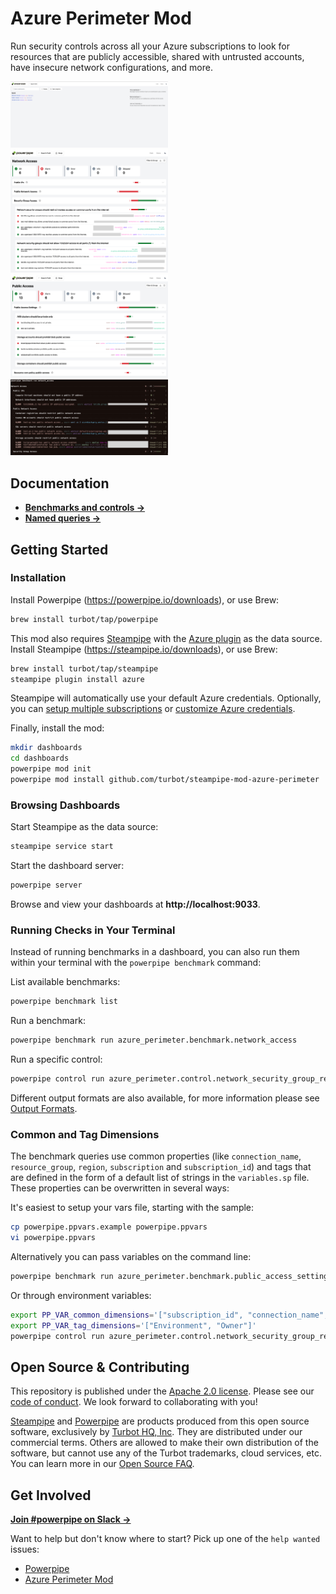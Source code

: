 # Azure Perimeter Mod

Run security controls across all your Azure subscriptions to look for resources that are publicly accessible, shared with untrusted accounts, have insecure network configurations, and more.

<img src="https://raw.githubusercontent.com/turbot/steampipe-mod-azure-perimeter/main/docs/images/azure_perimeter_dashboard.png" width="50%" type="thumbnail"/>
<img src="https://raw.githubusercontent.com/turbot/steampipe-mod-azure-perimeter/main/docs/images/azure_perimeter_network_access_dashboard.png" width="50%" type="thumbnail"/>
<img src="https://raw.githubusercontent.com/turbot/steampipe-mod-azure-perimeter/main/docs/images/azure_perimeter_public_access_dashboard.png" width="50%" type="thumbnail"/>
<img src="https://raw.githubusercontent.com/turbot/steampipe-mod-azure-perimeter/main/docs/images/azure_perimeter_network_access_console.png" width="50%" type="thumbnail"/>

## Documentation

- **[Benchmarks and controls →](https://hub.powerpipe.io/mods/turbot/azure_perimeter/controls)**
- **[Named queries →](https://hub.powerpipe.io/mods/turbot/azure_perimeter/queries)**

## Getting Started

### Installation

Install Powerpipe (https://powerpipe.io/downloads), or use Brew:

```sh
brew install turbot/tap/powerpipe
```

This mod also requires [Steampipe](https://steampipe.io) with the [Azure plugin](https://hub.steampipe.io/plugins/turbot/azure) as the data source. Install Steampipe (https://steampipe.io/downloads), or use Brew:

```sh
brew install turbot/tap/steampipe
steampipe plugin install azure
```

Steampipe will automatically use your default Azure credentials. Optionally, you can [setup multiple subscriptions](https://hub.steampipe.io/plugins/turbot/azure#multi-subscription-connections) or [customize Azure credentials](https://hub.steampipe.io/plugins/turbot/azure#configuring-azure-credentials).

Finally, install the mod:

```sh
mkdir dashboards
cd dashboards
powerpipe mod init
powerpipe mod install github.com/turbot/steampipe-mod-azure-perimeter
```

### Browsing Dashboards

Start Steampipe as the data source:

```sh
steampipe service start
```

Start the dashboard server:

```sh
powerpipe server
```

Browse and view your dashboards at **http://localhost:9033**.

### Running Checks in Your Terminal

Instead of running benchmarks in a dashboard, you can also run them within your
terminal with the `powerpipe benchmark` command:

List available benchmarks:

```sh
powerpipe benchmark list
```

Run a benchmark:

```sh
powerpipe benchmark run azure_perimeter.benchmark.network_access
```

Run a specific control:

```sh
powerpipe control run azure_perimeter.control.network_security_group_restrict_ingress_common_ports_all
```

Different output formats are also available, for more information please see
[Output Formats](https://powerpipe.io/docs/reference/cli/benchmark#output-formats).

### Common and Tag Dimensions

The benchmark queries use common properties (like `connection_name`, `resource_group`, `region`, `subscription` and `subscription_id`) and tags that are defined in the form of a default list of strings in the `variables.sp` file. These properties can be overwritten in several ways:

It's easiest to setup your vars file, starting with the sample:

```sh
cp powerpipe.ppvars.example powerpipe.ppvars
vi powerpipe.ppvars
```

Alternatively you can pass variables on the command line:

```sh
powerpipe benchmark run azure_perimeter.benchmark.public_access_settings --var 'azure_perimeter.common_dimensions=["subscription_id", "connection_name", "resource_group"]'
```

Or through environment variables:

```sh
export PP_VAR_common_dimensions='["subscription_id", "connection_name", "resource_group"]'
export PP_VAR_tag_dimensions='["Environment", "Owner"]'
powerpipe control run azure_perimeter.control.network_security_group_restrict_ingress_common_ports_all
```

## Open Source & Contributing

This repository is published under the [Apache 2.0 license](https://www.apache.org/licenses/LICENSE-2.0). Please see our [code of conduct](https://github.com/turbot/.github/blob/main/CODE_OF_CONDUCT.md). We look forward to collaborating with you!

[Steampipe](https://steampipe.io) and [Powerpipe](https://powerpipe.io) are products produced from this open source software, exclusively by [Turbot HQ, Inc](https://turbot.com). They are distributed under our commercial terms. Others are allowed to make their own distribution of the software, but cannot use any of the Turbot trademarks, cloud services, etc. You can learn more in our [Open Source FAQ](https://turbot.com/open-source).

## Get Involved

**[Join #powerpipe on Slack →](https://turbot.com/community/join)**

Want to help but don't know where to start? Pick up one of the `help wanted` issues:

- [Powerpipe](https://github.com/turbot/powerpipe/labels/help%20wanted)
- [Azure Perimeter Mod](https://github.com/turbot/steampipe-mod-azure-perimeter/labels/help%20wanted)
